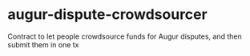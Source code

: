 # augur-dispute-crowdsourcer
Contract to let people crowdsource funds for Augur disputes, and then submit them in one tx
